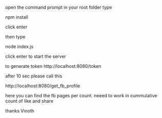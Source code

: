 open the command prompt in your root folder
type 

npm install 

click enter

then type   

node index.js  

click enter to start the server 


to generate token
http://localhost:8080/token

after 10 sec please call this

http://localhost:8080/get_fb_profile

here you can find the fb pages per count.
neeed to work in cummulative count of like and share


thanks
Vinoth
